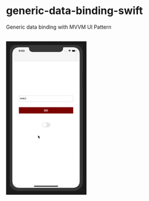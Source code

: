 # generic-data-binding-swift
Generic data binding with MVVM UI Pattern 


<br>
  <img src="https://github.com/JSHAMMR/generic-data-binding-swift/blob/master/Doc/Screen%20Recording%202019-11-30%20at%206.03.29%20PM.gif" 
alt="IMAGE ALT TEXT HERE" width="200" height="400" border="10" />
